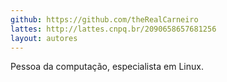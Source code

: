 ```yaml
---
github: https://github.com/theRealCarneiro
lattes: http://lattes.cnpq.br/2090658657681256
layout: autores
---
```

Pessoa da computação, especialista em Linux.

